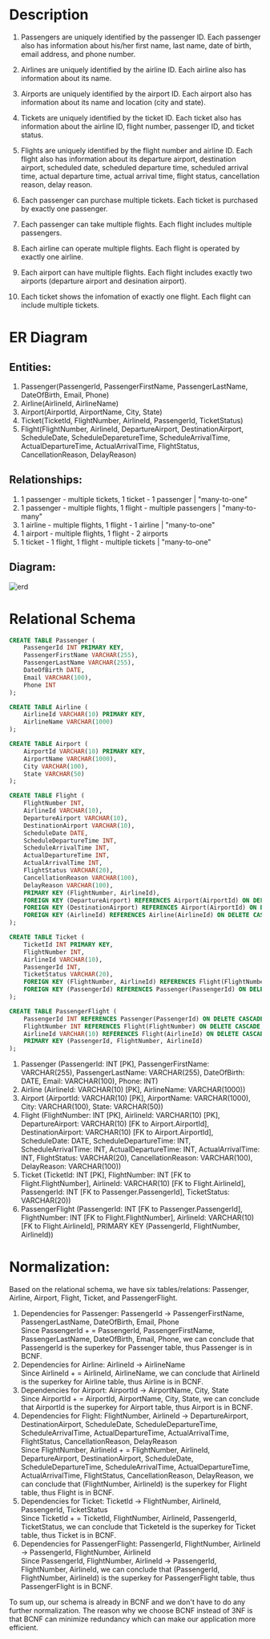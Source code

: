 # Description #
1. Passengers are uniquely identified by the passenger ID. Each passenger also has information about his/her first name, last name, date of birth, email address, and phone number.
2. Airlines are uniquely identified by the airline ID. Each airline also has information about its name.
3. Airports are uniquely identified by the airport ID. Each airport also has information about its name and location (city and state).
4. Tickets are uniquely identified by the ticket ID. Each ticket also has information about the airline ID, flight number, passenger ID, and ticket status.
5. Flights are uniquely identified by the flight number and airline ID. Each flight also has information about its departure airport, destination airport, scheduled date, scheduled departure time, scheduled arrival time, actual departure time, actual arrival time, flight status, cancellation reason, delay reason.

6. Each passenger can purchase multiple tickets. Each ticket is purchased by exactly one passenger.
7. Each passenger can take multiple flights. Each flight includes multiple passengers.
8. Each airline can operate multiple flights. Each flight is operated by exactly one airline.
9. Each airport can have multiple flights. Each flight includes exactly two airports (departure airport and desination airport).
10. Each ticket shows the infomation of exactly one flight. Each flight can include multiple tickets.

# ER Diagram # 
## Entities: ## 
1. Passenger(PassengerId, PassengerFirstName, PassengerLastName, DateOfBirth, Email, Phone)
2. Airline(AirlineId, AirlineName)
3. Airport(AirportId, AirportName, City, State)
4. Ticket(TicketId, FlightNumber, AirlineId, PassengerId, TicketStatus)
5. Flight(FlightNumber, AirlineId, DepartureAirport, DestinationAirport, ScheduleDate, ScheduleDeparetureTime, ScheduleArrivalTime, ActualDepartureTime, ActualArrivalTime, FlightStatus, CancellationReason, DelayReason)

## Relationships: ##
1. 1 passenger - multiple tickets, 1 ticket - 1 passenger | "many-to-one"
2. 1 passenger - multiple flights, 1 flight - multiple passengers | "many-to-many"
3. 1 airline - multiple flights, 1 flight - 1 airline | "many-to-one"
4. 1 airport - multiple flights, 1 flight - 2 airports
5. 1 ticket - 1 flight, 1 flight - multiple tickets | "many-to-one"

## Diagram: ##
![erd](https://github.com/cs411-alawini/fa23-cs411-team010-CRUD/assets/143434843/84d441fb-e943-4cca-9232-5d1f173783ce)

# Relational Schema #
```sql
CREATE TABLE Passenger (
    PassengerId INT PRIMARY KEY,
    PassengerFirstName VARCHAR(255),
    PassengerLastName VARCHAR(255),
    DateOfBirth DATE,
    Email VARCHAR(100),
    Phone INT
);

CREATE TABLE Airline (
    AirlineId VARCHAR(10) PRIMARY KEY,
    AirlineName VARCHAR(1000)
);

CREATE TABLE Airport (
    AirportId VARCHAR(10) PRIMARY KEY,
    AirportName VARCHAR(1000),
    City VARCHAR(100),
    State VARCHAR(50)
);

CREATE TABLE Flight (
    FlightNumber INT,
    AirlineId VARCHAR(10),
    DepartureAirport VARCHAR(10),
    DestinationAirport VARCHAR(10),
    ScheduleDate DATE,
    ScheduleDepartureTime INT,
    ScheduleArrivalTime INT,
    ActualDepartureTime INT,
    ActualArrivalTime INT,
    FlightStatus VARCHAR(20),
    CancellationReason VARCHAR(100),
    DelayReason VARCHAR(100),
    PRIMARY KEY (FlightNumber, AirlineId),
    FOREIGN KEY (DepartureAirport) REFERENCES Airport(AirportId) ON DELETE CASCADE,
    FOREIGN KEY (DestinationAirport) REFERENCES Airport(AirportId) ON DELETE CASCADE,
    FOREIGN KEY (AirlineId) REFERENCES Airline(AirlineId) ON DELETE CASCADE
);

CREATE TABLE Ticket (
    TicketId INT PRIMARY KEY,
    FlightNumber INT,
    AirlineId VARCHAR(10),
    PassengerId INT,
    TicketStatus VARCHAR(20),
    FOREIGN KEY (FlightNumber, AirlineId) REFERENCES Flight(FlightNumber, AirlineId) ON DELETE CASCADE,
    FOREIGN KEY (PassengerId) REFERENCES Passenger(PassengerId) ON DELETE CASCADE
);

CREATE TABLE PassengerFlight (
    PassengerId INT REFERENCES Passenger(PassengerId) ON DELETE CASCADE,
    FlightNumber INT REFERENCES Flight(FlightNumber) ON DELETE CASCADE,
    AirlineId VARCHAR(10) REFERENCES Flight(AirlineId) ON DELETE CASCADE,
    PRIMARY KEY (PassengerId, FlightNumber, AirlineId)
);
```
1. Passenger (PassengerId: INT [PK], PassengerFirstName: VARCHAR(255), PassengerLastName: VARCHAR(255), DateOfBirth: DATE, Email: VARCHAR(100), Phone: INT)
2. Airline (AirlineId: VARCHAR(10) [PK], AirlineName: VARCHAR(1000))
3. Airport (AirportId: VARCHAR(10) [PK], AirportName: VARCHAR(1000), City: VARCHAR(100), State: VARCHAR(50))
4. Flight (FlightNumber: INT [PK], AirlineId: VARCHAR(10) [PK], DepartureAirport: VARCHAR(10) [FK to Airport.AirportId], DestinationAirport: VARCHAR(10) [FK to Airport.AirportId], ScheduleDate: DATE, ScheduleDepartureTime: INT, ScheduleArrivalTime: INT, ActualDepartureTime: INT, ActualArrivalTime: INT, FlightStatus: VARCHAR(20), CancellationReason: VARCHAR(100), DelayReason: VARCHAR(100))
5. Ticket (TicketId: INT [PK], FlightNumber: INT [FK to Flight.FlightNumber], AirlineId: VARCHAR(10) [FK to Flight.AirlineId], PassengerId: INT [FK to Passenger.PassengerId], TicketStatus: VARCHAR(20))
6. PassengerFlight (PassengerId: INT [FK to Passenger.PassengerId], FlightNumber: INT [FK to Flight.FlightNumber], AirlineId: VARCHAR(10) [FK to Flight.AirlineId], PRIMARY KEY (PassengerId, FlightNumber, AirlineId))

# Normalization: #
Based on the relational schema, we have six tables/relations: Passenger, Airline, Airport, Flight, Ticket, and PassengerFlight. 

1. Dependencies for Passenger: PassengerId -> PassengerFirstName, PassengerLastName, DateOfBirth, Email, Phone   
Since PassengerId + = PassengerId, PassengerFirstName, PassengerLastName, DateOfBirth, Email, Phone, we can conclude that PassengerId is the superkey for Passenger table, thus Passenger is in BCNF.
2. Dependencies for Airline: AirlineId -> AirlineName   
Since AirlineId + = AirlineId, AirlineName, we can conclude that AirlineId is the superkey for Airline table, thus Airline is in BCNF.
3. Dependencies for Airport: AirportId -> AirportName, City, State   
Since AirportId + = AirportId, AirportName, City, State, we can conclude that AirportId is the superkey for Airport table, thus Airport is in BCNF.
4. Dependencies for Flight: FlightNumber, AirlineId -> DepartureAirport, DestinationAirport, ScheduleDate, ScheduleDepartureTime, ScheduleArrivalTime, ActualDepartureTime, ActualArrivalTime, FlightStatus, CancellationReason, DelayReason   
Since FlightNumber, AirlineId + = FlightNumber, AirlineId, DepartureAirport, DestinationAirport, ScheduleDate, ScheduleDepartureTime, ScheduleArrivalTime, ActualDepartureTime, ActualArrivalTime, FlightStatus, CancellationReason, DelayReason, we can conclude that (FlightNumber, AirlineId) is the superkey for Flight table, thus Flight is in BCNF.
5. Dependencies for Ticket: TicketId -> FlightNumber, AirlineId, PassengerId, TicketStatus   
Since TicketId + = TicketId, FlightNumber, AirlineId, PassengerId, TicketStatus, we can conclude that TicketeId is the superkey for Ticket table, thus Ticket is in BCNF.
6. Dependencies for PassengerFlight: PassengerId, FlightNumber, AirlineId -> PassengerId, FlightNumber, AirlineId   
Since PassengerId, FlightNumber, AirlineId -> PassengerId, FlightNumber, AirlineId, we can conclude that (PassengerId, FlightNumber, AirlineId) is the superkey for PassengerFlight table, thus PassengerFlight is in BCNF.

To sum up, our schema is already in BCNF and we don't have to do any further normalization. The reason why we choose BCNF instead of 3NF is that BCNF can minimize redundancy which can make our application more efficient.
